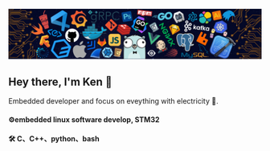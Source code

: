 
![alt text](image.png)

## Hey there, I'm Ken 👋

Embedded developer and focus on eveything with electricity 🧐.

#### ⚙️embedded linux software develop, STM32
#### 🛠  C、C++、python、bash


